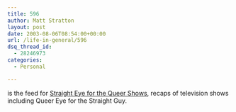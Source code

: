 ```yaml
---
title: 596
author: Matt Stratton
layout: post
date: 2003-08-06T08:54:00+00:00
url: /life-in-general/596
dsq_thread_id:
  - 28246973
categories:
  - Personal

---
```

is the feed for <a href="http://straighteye.com" target="_blank">Straight Eye for the Queer Shows</a>, recaps of television shows including Queer Eye for the Straight Guy.